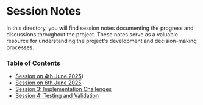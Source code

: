 # Session Notes
In this directory, you will find session notes documenting the progress and discussions throughout the project. These notes serve as a valuable resource for understanding the project's development and decision-making processes.
### Table of Contents
- [Session on 4th June 2025](https://github.com/plochoidysis-ojwege/Industrial-Panel-Design/blob/main/Documentation/Session%20notes/Session%20notes-4th%20june%202025.md))
- [Session on 6th June 2025](#session-2-design-review)
- [Session 3: Implementation Challenges](#session-3-implementation-challenges)
- [Session 4: Testing and Validation](#session-4-testing-and-validation)
